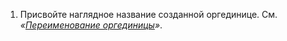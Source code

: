 1. Присвойте наглядное название созданной оргединице. См. _«[Переименование оргединицы](#architect_organizational_structure_design_unit_rename)»_.

